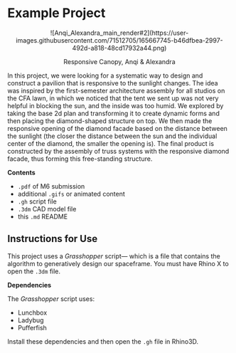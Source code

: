 # Example Project

<p align="center">
    ![Anqi_Alexandra_main_render#2](https://user-images.githubusercontent.com/71512705/165667745-b46dfbea-2997-492d-a818-48cd17932a44.png)
    <p align="center">Responsive Canopy, Anqi & Alexandra</p>
</p>

In this project, we were looking for a systematic way to design and construct a pavilion that is responsive to the sunlight changes. The idea was inspired by the first-semester architecture assembly for all studios on the CFA lawn, in which we noticed that the tent we sent up was not very helpful in blocking the sun, and the inside was too humid. We explored by taking the base 2d plan and transforming it to create dynamic forms and then placing the diamond-shaped structure on top. We then made the responsive opening of the diamond facade based on the distance between the sunlight (the closer the distance between the sun and the individual center of the diamond, the smaller the opening is). The final product is constructed by the assembly of truss systems with the responsive diamond facade, thus forming this free-standing structure.

**Contents**

- `.pdf` of M6 submission
- additional `.gifs` or animated content
- `.gh` script file
- `.3dm` CAD model file
- this `.md` README

## Instructions for Use

This project uses a _Grasshopper_ script&mdash; which is a file that contains the algorithm to generatively design our spaceframe. You must have Rhino X to open the `.3dm` file.

**Dependencies**

The _Grasshopper_ script uses:
  - Lunchbox
  - Ladybug
  - Pufferfish

Install these dependencies and then open the `.gh` file in Rhino3D.

